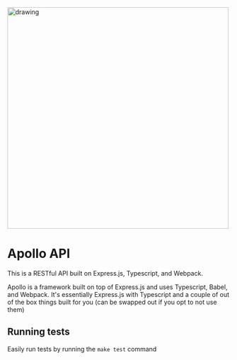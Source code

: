 <img src="Apollo_logo.png" alt="drawing" width="500px"/>

# Apollo API
This is a RESTful API built on Express.js, Typescript, and Webpack.

Apollo is a framework built on top of Express.js and uses Typescript, Babel, and Webpack. It's essentially Express.js with Typescript and a couple of out of the box things built for you (can be swapped out if you opt to not use them)

## Running tests
Easily run tests by running the `make test` command



